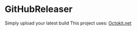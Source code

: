 # GitHubReleaser
Simply upload your latest build
This project uses: [Octokit.net](https://github.com/octokit/octokit.net)
